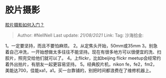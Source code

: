 # 胶片摄影
[胶片摄影如何入门？](https://www.zhihu.com/question/19604312/answer/12721999)

> Author: #NellNell
> Last update: *21/08/2021*
> Link:
> Tag:
> 沙海拾金:

1。一定要坚持，而且不要怕麻烦。
2。从定焦头开始，50mm或35mm
3。别急着自己冲洗，一开始想做太多往往不能坚持。现在有很多地方可以很便宜的洗、扫胶片，照完交给他们就可以了。
4。上flickr，比如beijing flickr meetup会经常约着外出拍片，有朋友一起更容易坚持。
5。经典胶片机，nikon fe，fe2，fm2，美能达700，佳能xa1，a1。买一台靠铺的，别把时间都浪费在了维修机器上。
